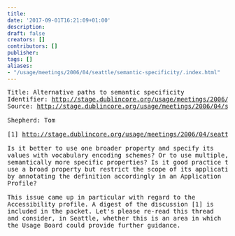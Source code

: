```yaml
---
title: 
date: '2017-09-01T16:21:09+01:00'
description: 
draft: false
creators: []
contributors: []
publisher: 
tags: []
aliases:
- "/usage/meetings/2006/04/seattle/semantic-specificity/.index.html"
---
```


<pre>
Title: Alternative paths to semantic specificity
Identifier: <a href="http://stage.dublincore.org/usage/meetings/2006/04/seattle/semantic-specificity/index.shtml">http://stage.dublincore.org/usage/meetings/2006/04/seattle/semantic-specificity/</a>
Source: <a href="http://stage.dublincore.org/usage/meetings/2006/04/seattle/semantic-specificity/index.txt">http://stage.dublincore.org/usage/meetings/2006/04/seattle/semantic-specificity/index.txt</a>

Shepherd: Tom

[1] <a href="http://stage.dublincore.org/usage/meetings/2006/04/seattle/semantic-specificity/2006-03-13.digest.txt">http://stage.dublincore.org/usage/meetings/2006/04/seattle/semantic-specificity/2006-03-13.digest.txt</a>

Is it better to use one broader property and specify its
values with vocabulary encoding schemes? Or to use multiple,
semantically more specific properties? Is it good practice to
use a broad property but restrict the scope of its application
by annotating the definition accordingly in an Application
Profile?

This issue came up in particular with regard to the
Accessibility profile. A digest of the discussion [1] is
included in the packet. Let's please re-read this thread
and consider, in Seattle, whether this is an area in which
the Usage Board could provide further guidance.

</pre>
